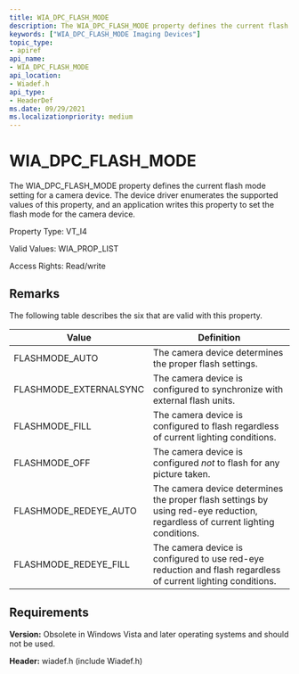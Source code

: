 ```yaml
---
title: WIA_DPC_FLASH_MODE
description: The WIA_DPC_FLASH_MODE property defines the current flash mode setting for a camera device. The device driver enumerates the supported values of this property, and an application writes this property to set the flash mode for the camera device.
keywords: ["WIA_DPC_FLASH_MODE Imaging Devices"]
topic_type:
- apiref
api_name:
- WIA_DPC_FLASH_MODE
api_location:
- Wiadef.h
api_type:
- HeaderDef
ms.date: 09/29/2021
ms.localizationpriority: medium
---
```


# WIA_DPC_FLASH_MODE

The WIA_DPC_FLASH_MODE property defines the current flash mode setting for a camera device. The device driver enumerates the supported values of this property, and an application writes this property to set the flash mode for the camera device.

Property Type: VT_I4

Valid Values: WIA_PROP_LIST

Access Rights: Read/write

## Remarks

The following table describes the six that are valid with this property.

| Value | Definition |
|--|--|
| FLASHMODE_AUTO | The camera device determines the proper flash settings. |
| FLASHMODE_EXTERNALSYNC | The camera device is configured to synchronize with external flash units. |
| FLASHMODE_FILL | The camera device is configured to flash regardless of current lighting conditions. |
| FLASHMODE_OFF | The camera device is configured *not* to flash for any picture taken. |
| FLASHMODE_REDEYE_AUTO | The camera device determines the proper flash settings by using red-eye reduction, regardless of current lighting conditions. |
| FLASHMODE_REDEYE_FILL | The camera device is configured to use red-eye reduction and flash regardless of current lighting conditions. |

## Requirements

**Version:** Obsolete in Windows Vista and later operating systems and should not be used.

**Header:** wiadef.h (include Wiadef.h)
